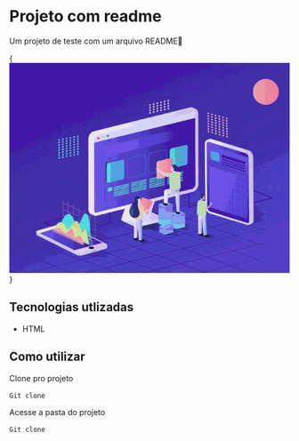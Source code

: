 # Projeto com readme
Um projeto de teste com um arquivo README🚀

{<img src="./tenor.gif" alt= "gif exemplo de projeto com readme">}

## Tecnologias utlizadas
- HTML

## Como utilizar

Clone pro projeto
```
Git clone
```
Acesse a pasta do projeto
```
Git clone
```


